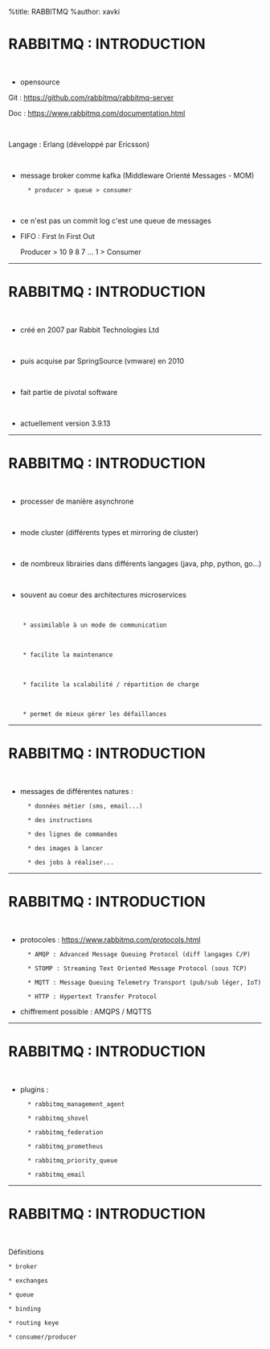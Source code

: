 %title: RABBITMQ
%author: xavki


# RABBITMQ : INTRODUCTION


<br>

* opensource

Git : https://github.com/rabbitmq/rabbitmq-server

Doc : https://www.rabbitmq.com/documentation.html 

<br>

Langage : Erlang (développé par Ericsson)

<br>

* message broker comme kafka (Middleware Orienté Messages - MOM)

		* producer > queue > consumer

<br>

* ce n'est pas un commit log c'est une queue de messages

* FIFO : First In First Out

  Producer > 10 9 8 7 ... 1 > Consumer

-------------------------------------------------------------------------------------------

# RABBITMQ : INTRODUCTION

<br>

* créé en 2007 par Rabbit Technologies Ltd

<br>

* puis acquise par SpringSource (vmware) en 2010

<br>

* fait partie de pivotal software

<br>

* actuellement version 3.9.13


-------------------------------------------------------------------------------------------

# RABBITMQ : INTRODUCTION

<br>

* processer de manière asynchrone

<br>

* mode cluster (différents types et mirroring de cluster)

<br>

* de nombreux librairies dans différents langages (java, php, python, go...)

<br>

* souvent au coeur des architectures microservices

<br>

		* assimilable à un mode de communication

<br>

		* facilite la maintenance

<br>

		* facilite la scalabilité / répartition de charge

<br>

		* permet de mieux gérer les défaillances

-------------------------------------------------------------------------------------------

# RABBITMQ : INTRODUCTION


<br>

* messages de différentes natures :
	
		* données métier (sms, email...)

		* des instructions

		* des lignes de commandes

		* des images à lancer

		* des jobs à réaliser...

-------------------------------------------------------------------------------------------

# RABBITMQ : INTRODUCTION

<br>

* protocoles : https://www.rabbitmq.com/protocols.html

		* AMQP : Advanced Message Queuing Protocol (diff langages C/P)

		* STOMP : Streaming Text Oriented Message Protocol (sous TCP)

		* MQTT : Message Queuing Telemetry Transport (pub/sub léger, IoT)

		* HTTP : Hypertext Transfer Protocol

* chiffrement possible : AMQPS / MQTTS

-------------------------------------------------------------------------------------------

# RABBITMQ : INTRODUCTION


<br>

* plugins : 

		* rabbitmq_management_agent

		* rabbitmq_shovel

		* rabbitmq_federation

		* rabbitmq_prometheus

		* rabbitmq_priority_queue

		* rabbitmq_email

-------------------------------------------------------------------------------------------

# RABBITMQ : INTRODUCTION

<br>


Définitions

	* broker

	* exchanges

	* queue

	* binding

	* routing keye

	* consumer/producer

